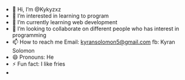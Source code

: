 - 👋 Hi, I’m @Kykyzxz
- 👀 I’m interested in learning to program
- 🌱 I’m currently learning web development
- 💞️ I’m looking to collaborate on different people who has interest in programming
- 📫 How to reach me Email: kyransolomon5@gmail.com fb: Kyran Solomon
- 😄 Pronouns: He
- ⚡ Fun fact: I like fries
- 
<!---
Kykyzxz/Kykyzxz is a ✨ special ✨ repository because its `README.md` (this file) appears on your GitHub profile.
You can click the Preview link to take a look at your changes.
--->
